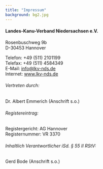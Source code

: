 ```yaml
---
title: "Impressum"
background: bg2.jpg
---
```


#### Landes-Kanu-Verband Niedersachsen e.V.
Rosenbuschweg 9b  
D-30453 Hannover


Telefon: +49 (511) 2101199  
Telefax: +49 (511) 4584349  
E-Mail: info@lkv-nds.de  
Internet: www.lkv-nds.de

###### Vertreten durch:  
Dr. Albert Emmerich (Anschrift s.o.)

###### Registereintrag:
Registergericht: AG Hannover  
Registernummer: VR 3370

###### Inhaltlich Verantwortlicher iSd. § 55 II RStV:    
Gerd Bode (Anschrift s.o.)

